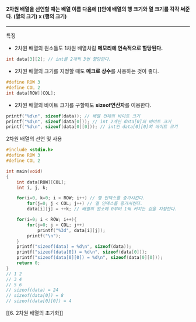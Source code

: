 #### 2차원 배열을 선언할 때는 배열 이름 다음에 []안에 배열의 행 크기와 열 크기를 각각 써준다. (열의 크기) x (행의 크기)
___
특징
- 2차원 배열의 원소들도 1차원 배열처럼 **메모리에 연속적으로 할당된다.**
```c
int data[3][2]; // int를 2개씩 3번 할당한다.
```

- 2차원 배열의 크기를 지정할 때도 **메크로 상수**를 사용하는 것이 좋다.
```c
#define ROW 3
#define COL 2
int data[ROW][COL];
```

- 2차원 배열의 바이트 크기를 구할때도 **sizeof연산자**를 이용한다.
```c
printf("%d\n", sizeof(data)); // 배열 전체의 바이트 크기
printf("%d\n", sizeof(data[0])); // int 2개인 data[0]의 바이트 크기
printf("%d\n", sizeof(data[0][0])); // int인 data[0][0]의 바이트 크기
```

2차원 배열의 선언 및 사용
```c
#include <stdio.h>
#define ROW 3
#define COL 2

int main(void)
{
	int data[ROW][COL];
	int i, j, k;

	for(i=0, k=0; i < ROW; i++) // 행 인덱스를 증가시킨다.
		for(j=0; j < COL; j++) // 열 인덱스를 증가시킨다.
		data[i][j] = ++k; // 배열의 원소에 0부터 1씩 커지는 값을 지정한다.

	for(i=0; i < ROW; i++){
		for(j=0; j < COL; j++)
			printf("%3d", data[i][j]);
		printf("\n");
	}
	printf("sizeof(data) = %d\n", sizeof(data));
	printf("sizeof(data[0]) = %d\n", sizeof(data[0]));
	printf("sizeof(data[0][0]) = %d\n", sizeof(data[0][0]));
	return 0;
}
// 1 2
// 3 4
// 5 6
// sizeof(data) = 24
// sizeof(data[0]) = 8
// sizeof(data[0][0]) = 4
```

[[6. 2차원 배열의 초기화]]

